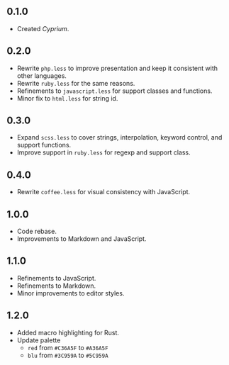 ## 0.1.0
- Created *Cyprium*.

## 0.2.0
- Rewrite `php.less` to improve presentation and keep it consistent with other languages.
- Rewrite `ruby.less` for the same reasons.
- Refinements to `javascript.less` for support classes and functions.
- Minor fix to `html.less` for string id.

## 0.3.0
- Expand `scss.less` to cover strings, interpolation, keyword control, and support functions.
- Improve support in `ruby.less` for regexp and support class.

## 0.4.0
- Rewrite `coffee.less` for visual consistency with JavaScript.

## 1.0.0
- Code rebase.
- Improvements to Markdown and JavaScript.

## 1.1.0
- Refinements to JavaScript.
- Refinements to Markdown.
- Minor improvements to editor styles.

## 1.2.0
- Added macro highlighting for Rust.
- Update palette
  - `red` from `#C36A5F` to `#A36A5F`
  - `blu` from `#3C959A` to `#5C959A`
